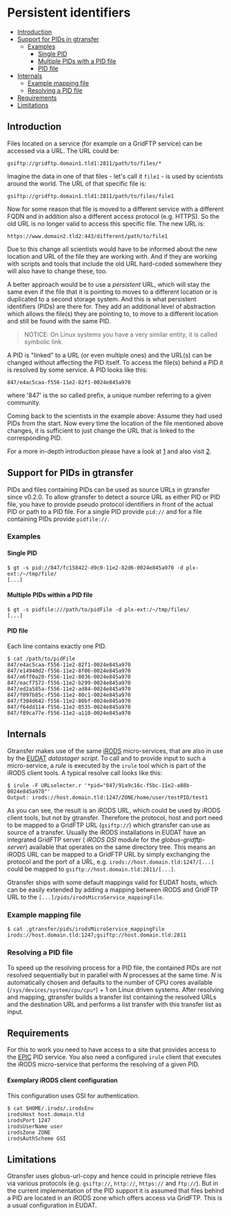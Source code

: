 # Persistent identifiers #

* [Introduction](#introduction)
* [Support for PIDs in gtransfer](#support-for-pids-in-gtransfer)
    * [Examples](#examples)
        * [Single PID](#single-pid)
        * [Multiple PIDs with a PID file](#multiple-pids-with-a-pid-file)
        * [PID file](#pid-file)
* [Internals](#internals)
    * [Example mapping file](#example-mapping-file)
    * [Resolving a PID file](#resolving-a-pid-file)
* [Requirements](#requirements)
* [Limitations](#limitations)

## Introduction ##

Files located on a service (for example on a GridFTP service) can be accessed
via a URL. The URL could be:

`gsiftp://gridftp.domain1.tld1:2811/path/to/files/*`

Imagine the data in one of that files - let's call it `file1` - is used by
scientists around the world. The URL of that specific file is:

`gsiftp://gridftp.domain1.tld1:2811/path/to/files/file1`

Now for some reason that file is moved to a different service with a different
FQDN and in addition also a different access protocol (e.g. HTTPS). So the old
URL is no longer valid to access this specific file. The new URL is:

`https://www.domain2.tld2:443/different/path/to/file1`

Due to this change all scientists would have to be informed about the new
location and URL of the file they are working with. And if they are working with
scripts and tools that include the old URL hard-coded somewhere they will also
have to change these, too.

A better approach would be to use a _persistent_ URL, which will stay the same
even if the file that it is pointing to moves to a different location or is 
duplicated to a second storage system. 
And this is what persistent identifiers (PIDs) are there for. They
add an additional level of abstraction which allows the file(s) they are
pointing to, to move to a different location and still be found with the same
PID.

> NOTICE: On Linux systems you have a very similar entity, it is called symbolic
link.

A PID is "linked" to a URL (or even multiple ones) and the URL(s) can be changed
without affecting the PID itself. To access the file(s) behind a PID it is
resolved by some service. A PID looks like this:

`847/e4ac5caa-f556-11e2-82f1-0024e845a970`

where '847' is the so called prefix, a unique number referring to a given community.  

Coming back to the scientists in the example above: Assume they had used PIDs
from the start. Now every time the location of the file mentioned above changes,
it is sufficient to just change the URL that is linked to the corresponding PID.

For a more in-depth introduction please have a look at [1] and also visit [2].

[1]: https://www.surfsara.nl/sites/default/files/20110404_EPIC_Flyer_201010.pdf
[2]: http://www.pidconsortium.eu/

## Support for PIDs in gtransfer ##

PIDs and files containing PIDs can be used as source URLs in gtransfer since
v0.2.0. To allow gtransfer to detect a source URL as either PID or PID file, you
have to provide pseudo protocol identifiers in front of the actual PID or path
to a PID file. For a single PID provide `pid://` and for a file containing PIDs
provide `pidfile://`.

### Examples ###

#### Single PID ####

```shell
$ gt -s pid://847/fc158422-d9c0-11e2-82d6-0024e845a970 -d plx-ext:/~/tmp/file/
[...]
```

#### Multiple PIDs within a PID file ####

```shell
$ gt -s pidfile:///path/to/pidFile -d plx-ext:/~/tmp/files/
[...]
```

#### PID file ####

Each line contains exactly one PID.

```shell
$ cat /path/to/pidFile
847/e4ac5caa-f556-11e2-82f1-0024e845a970
847/e14940d2-f556-11e2-8f06-0024e845a970
847/e6ff0a20-f556-11e2-8036-0024e845a970
847/eacf7572-f556-11e2-b299-0024e845a970
847/ed2a585a-f556-11e2-ad84-0024e845a970
847/f097b85c-f556-11e2-80c1-0024e845a970
847/f304d642-f556-11e2-80bf-0024e845a970
847/f64dd114-f556-11e2-8535-0024e845a970
847/f89ca77e-f556-11e2-a110-0024e845a970
```

## Internals ##

Gtransfer makes use of the same [iRODS] micro-services, that are also in use by
the [EUDAT] _datastager script_. To call and to provide input to such a
micro-service, a _rule_ is executed by the `irule` tool which is part of the
iRODS client tools. A typical resolve call looks like this:

[iRODS]: http://www.irods.org/
[EUDAT]: http://www.eudat.eu/

```shell
$ irule -F URLselecter.r '*pid="847/91a9c16c-f5bc-11e2-a88b-0024e845a970"'
Output: irods://host.domain.tld:1247/ZONE/home/user/testPID/test1
```

As you can see, the result is an iRODS URL, which could be used by iRODS client
tools, but not by gtransfer. Therefore the protocol, host and port need to be
mapped to a GridFTP URL (`gsiftp://`) which gtransfer can use as source of a
transfer. Usually the iRODS installations in EUDAT have an integrated GridFTP
server ( _iRODS DSI_ module for the _globus-gridftp-server_) available that 
operates on the same directory tree. This means an iRODS URL can be mapped 
to a GridFTP URL by simply exchanging the protocol and the port of a URL, 
e.g. `irods://host.domain.tld:1247/[...]` could be mapped to 
`gsiftp://host.domain.tld:2811/[...]`. 

Gtransfer ships with some default mappings valid for EUDAT hosts, which can be
easily extended by adding a mapping between iRODS and GridFTP URL to the
`[...]/pids/irodsMicroService_mappingFile`.

### Example mapping file ###

```shell
$ cat .gtransfer/pids/irodsMicroService_mappingFile
irods://host.domain.tld:1247;gsiftp://host.domain.tld:2811
```

### Resolving a PID file ###

To speed up the resolving process for a PID file, the contained PIDs are not
resolved sequentially but in parallel with _N_ processes at the same time. _N_
is automatically chosen and defaults to the number of CPU cores available
(`/sys/devices/system/cpu/cpu*`) + 1 on Linux driven systems. After resolving
and mapping, gtransfer builds a transfer list containing the resolved URLs and
the destination URL and performs a list transfer with this transfer list as
input.


## Requirements ##

For this to work you need to have access to a site that provides access to the
[EPIC] PID service. You also need a configured `irule` client that executes the
iRODS micro-service that performs the resolving of a given PID.

[EPIC]: http://www.pidconsortium.eu/

#### Exemplary iRODS client configuration ####

This configuration uses GSI for authentication.

```shell
$ cat $HOME/.irods/.irodsEnv
irodsHost host.domain.tld
irodsPort 1247
irodsUserName user
irodsZone ZONE
irodsAuthScheme GSI
```

## Limitations ##

Gtransfer uses globus-url-copy and hence could in principle retrieve files via
various protocols (e.g. `gsiftp://`, `http://`, `https://` and `ftp://`). But
in the current implementation of the PID support it is assumed that files behind
a PID are located in an iRODS zone which offers access via GridFTP. This is a
usual configuration in EUDAT.

